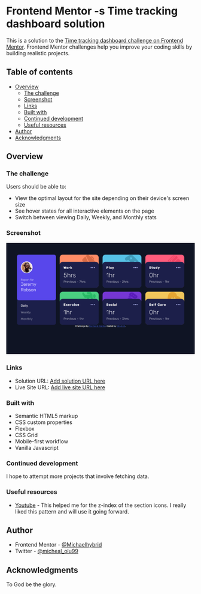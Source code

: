 # Frontend Mentor -s Time tracking dashboard solution

This is a solution to the [Time tracking dashboard challenge on Frontend Mentor](https://www.frontendmentor.io/challenges/time-tracking-dashboard-UIQ7167Jw). Frontend Mentor challenges help you improve your coding skills by building realistic projects. 

## Table of contents

- [Overview](#overview)
  - [The challenge](#the-challenge)
  - [Screenshot](#screenshot)
  - [Links](#links)
  - [Built with](#built-with)
  - [Continued development](#continued-development)
  - [Useful resources](#useful-resources)
- [Author](#author)
- [Acknowledgments](#acknowledgments)

## Overview

### The challenge

Users should be able to:

- View the optimal layout for the site depending on their device's screen size
- See hover states for all interactive elements on the page
- Switch between viewing Daily, Weekly, and Monthly stats

### Screenshot

![](screenshot.png)

### Links

- Solution URL: [Add solution URL here](https://your-solution-url.com)
- Live Site URL: [Add live site URL here](https://your-live-site-url.com)

### Built with

- Semantic HTML5 markup
- CSS custom properties
- Flexbox
- CSS Grid
- Mobile-first workflow
- Vanilla Javascript

### Continued development

I hope to attempt more projects that involve fetching data.
### Useful resources

- [Youtube](https://www.youtube.com/watch?v=qYi-OLf5q5g) - This helped me for the z-index of the section icons. I really liked this pattern and will use it going forward.

## Author
- Frontend Mentor - [@Michaelhybrid](https://www.frontendmentor.io/profile/Michaelhybrid)
- Twitter - [@micheal_olu99](https://twitter.com/micheal_olu99)


## Acknowledgments
To God be the glory.